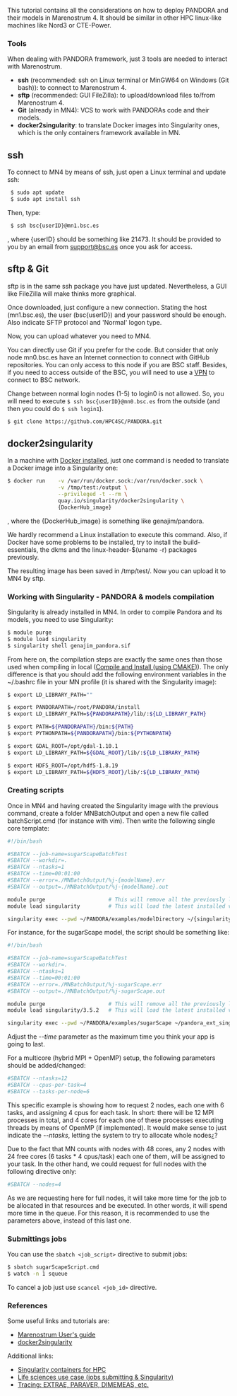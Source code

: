 This tutorial contains all the considerations on how to deploy PANDORA and their models in Marenostrum 4. It should be similar in other HPC linux-like machines like Nord3 or CTE-Power.

### Tools

When dealing with PANDORA framework, just 3 tools are needed to interact with Marenostrum.

- **ssh** (recommended: ssh on Linux terminal or MinGW64 on Windows (Git bash)): to connect to Marenostrum 4.
- **sftp** (recommended: GUI FileZilla): to upload/download files to/from Marenostrum 4.
- **Git** (already in MN4): VCS to work with PANDORAs code and their models.
- **docker2singularity**: to translate Docker images into Singularity ones, which is the only containers framework available in MN.

## ssh

To connect to MN4 by means of ssh, just open a Linux terminal and update ssh:

```bash
 $ sudo apt update
 $ sudo apt install ssh
```

Then, type:
```bash
 $ ssh bsc{userID}@mn1.bsc.es
```

, where {userID} should be something like 21473. It should be provided to you by an email from support@bsc.es once you ask for access.

## sftp & Git

sftp is in the same ssh package you have just updated. Nevertheless, a GUI like FileZilla will make thinks more graphical.

Once downloaded, just configure a new connection. Stating the host (mn1.bsc.es), the user (bsc{userID}) and your password should be enough. Also indicate SFTP protocol and 'Normal' logon type.

Now, you can upload whatever you need to MN4.


You can directly use Git if you prefer for the code. But consider that only node mn0.bsc.es have an Internet connection to connect with GitHub repositories. You can only access to this node if you are BSC staff. Besides, if you need to access outside of the BSC, you will need to use a [VPN](https://gateway.bsc.es/) to connect to BSC network.

Change between normal login nodes (1-5) to login0 is not allowed. So, you will need to execute `$ ssh bsc{userID}@mn0.bsc.es` from the outside (and then you could do `$ ssh login1`).

```bash
$ git clone https://github.com/HPC4SC/PANDORA.git
```

## docker2singularity

In a machine with [Docker installed](https://www.digitalocean.com/community/tutorials/how-to-install-and-use-docker-on-ubuntu-18-04), just one command is needed to translate a Docker image into a Singularity one:

```bash
$ docker run    -v /var/run/docker.sock:/var/run/docker.sock \
                -v /tmp/test:/output \
                --privileged -t --rm \
                quay.io/singularity/docker2singularity \
                {DockerHub_image}
```

, where the {DockerHub_image} is something like genajim/pandora.

We hardly recommend a Linux installation to execute this command. Also, if Docker have some problems to be installed, try to install the build-essentials, the dkms and the linux-header-$(uname -r) packages previously.

The resulting image has been saved in /tmp/test/. Now you can upload it to MN4 by sftp.

### Working with Singularity - PANDORA & models compilation

Singularity is already installed in MN4. In order to compile Pandora and its models, you need to use Singularity:

```bash
$ module purge
$ module load singularity
$ singularity shell genajim_pandora.sif
```

From here on, the compilation steps are exactly the same ones than those used when compiling in local ([Compile and Install (using CMAKE)](00_installing_cmake.md)). The only difference is that you should add the following environment variables in the ~/.bashrc file in your MN profile (it is shared with the Singularity image):

```bash
$ export LD_LIBRARY_PATH=""

$ export PANDORAPATH=/root/PANDORA/install
$ export LD_LIBRARY_PATH=${PANDORAPATH}/lib/:${LD_LIBRARY_PATH}

$ export PATH=${PANDORAPATH}/bin:${PATH}
$ export PYTHONPATH=${PANDORAPATH}/bin:${PYTHONPATH}

$ export GDAL_ROOT=/opt/gdal-1.10.1
$ export LD_LIBRARY_PATH=${GDAL_ROOT}/lib/:${LD_LIBRARY_PATH}

$ export HDF5_ROOT=/opt/hdf5-1.8.19
$ export LD_LIBRARY_PATH=${HDF5_ROOT}/lib/:${LD_LIBRARY_PATH}
```

### Creating scripts

Once in MN4 and having created the Singularity image with the previous command, create a folder MNBatchOutput and open a new file called batchScript.cmd (for instance with vim). Then write the following single core template:

```bash
#!/bin/bash

#SBATCH --job-name=sugarScapeBatchTest
#SBATCH --workdir=.
#SBATCH --ntasks=1
#SBATCH --time=00:01:00
#SBATCH --error=./MNBatchOutput/%j-{modelName}.err
#SBATCH --output=./MNBatchOutput/%j-{modelName}.out

module purge                    # This will remove all the previously loaded packages
module load singularity         # This will load the latest installed version of Singularity in MN4

singularity exec --pwd ~/PANDORA/examples/modelDirectory ~/{singularityImage} ./{modelName}
```

For instance, for the sugarScape model, the script should be something like:

```bash
#!/bin/bash

#SBATCH --job-name=sugarScapeBatchTest
#SBATCH --workdir=.
#SBATCH --ntasks=1
#SBATCH --time=00:01:00
#SBATCH --error=./MNBatchOutput/%j-sugarScape.err
#SBATCH --output=./MNBatchOutput/%j-sugarScape.out

module purge                    # This will remove all the previously loaded packages
module load singularity/3.5.2   # This will load the latest installed version of Singularity in MN4

singularity exec --pwd ~/PANDORA/examples/sugarScape ~/pandora_ext_singularity.sif ./sugarScape
```

Adjust the *--time* parameter as the maximum time you think your app is going to last.

For a multicore (hybrid MPI + OpenMP) setup, the following parameters should be added/changed:

```bash
#SBATCH --ntasks=12
#SBATCH --cpus-per-task=4
#SBATCH --tasks-per-node=6
```

This specific example is showing how to request 2 nodes, each one with 6 tasks, and assigning 4 cpus for each task. In short: there will be 12 MPI processes in total, and 4 cores for each one of these processes executing threads by means of OpenMP (if implemented). It would make sense to just indicate the *--ntasks*, letting the system to try to allocate whole nodes¿?

Due to the fact that MN counts with nodes with 48 cores, any 2 nodes with 24 free cores (6 tasks * 4 cpus/task) each one of them, will be assigned to your task. In the other hand, we could request for full nodes with the following directive only:

```bash
#SBATCH --nodes=4
```

As we are requesting here for full nodes, it will take more time for the job to be allocated in that resources and be executed. In other words, it will spend more time in the queue. For this reason, it is recommended to use the parameters above, instead of this last one.

### Submittings jobs

You can use the `sbatch <job_script>` directive to submit jobs:

```bash
$ sbatch sugarScapeScript.cmd
$ watch -n 1 squeue
```

To cancel a job just use `scancel <job_id>` directive.

### References

Some useful links and tutorials are:

- [Marenostrum User's guide](https://www.bsc.es/support/MareNostrum4-ug.pdf)
- [docker2singularity](https://github.com/singularityhub/docker2singularity)

Additional links:

- [Singularity containers for HPC](../ContainersHPC-Singularity.pdf)
- [Life sciences use case (jobs submitting & Singularity)](../MN4BasiscsLife.pdf)
- [Tracing: EXTRAE, PARAVER, DIMEMEAS, etc.](https://tools.bsc.es/downloads)
